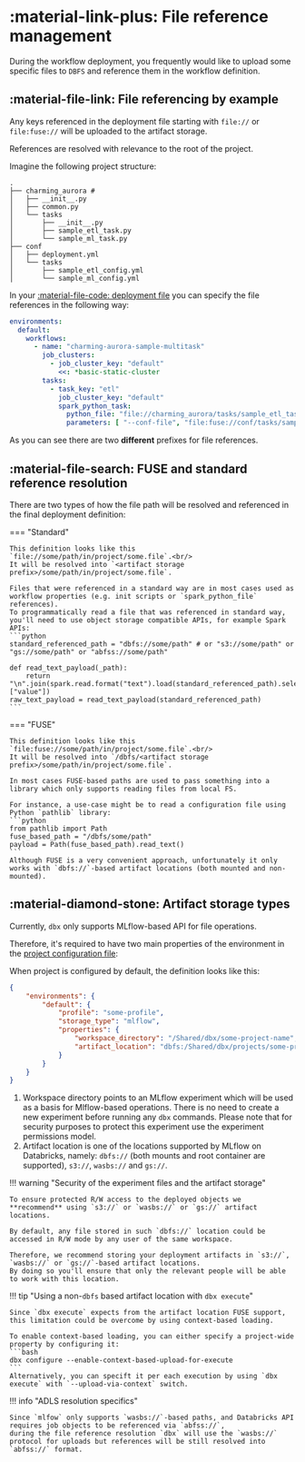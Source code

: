 # :material-link-plus: File reference management

During the workflow deployment, you frequently would like to upload some specific files to `DBFS` and reference them in
the workflow definition.

## :material-file-link: File referencing by example

Any keys referenced in the deployment file starting with `file://` or `file:fuse://` will be uploaded to the artifact
storage.

References are resolved with relevance to the root of the project.

Imagine the following project structure:

```shell title="project structure"
.
├── charming_aurora #
│   ├── __init__.py
│   ├── common.py
│   └── tasks
│       ├── __init__.py
│       ├── sample_etl_task.py
│       └── sample_ml_task.py
├── conf
│   ├── deployment.yml
│   └── tasks
│       ├── sample_etl_config.yml
│       └── sample_ml_config.yml
```

In your [:material-file-code: deployment file](../reference/deployment.md) you can specify the file references in the
following way:

```yaml title="conf/deployment.yml" hl_lines="11-14"
environments:
  default:
    workflows:
      - name: "charming-aurora-sample-multitask"
        job_clusters:
          - job_cluster_key: "default"
            <<: *basic-static-cluster
        tasks:
          - task_key: "etl"
            job_cluster_key: "default"
            spark_python_task:
              python_file: "file://charming_aurora/tasks/sample_etl_task.py"
              parameters: [ "--conf-file", "file:fuse://conf/tasks/sample_etl_config.yml" ]
```

As you can see there are two **different** prefixes for file references.

## :material-file-search: FUSE and standard reference resolution

There are two types of how the file path will be resolved and referenced in the final deployment definition:

=== "Standard"

    This definition looks like this `file://some/path/in/project/some.file`.<br/>
    It will be resolved into `<artifact storage prefix>/some/path/in/project/some.file`.

    Files that were referenced in a standard way are in most cases used as workflow properties (e.g. init scripts or `spark_python_file` references).
    To programmatically read a file that was referenced in standard way, you'll need to use object storage compatible APIs, for example Spark APIs:
    ```python
    standard_referenced_path = "dbfs://some/path" # or "s3://some/path" or "gs://some/path" or "abfss://some/path"

    def read_text_payload(_path):
        return "\n".join(spark.read.format("text").load(standard_referenced_path).select("value").toPandas()["value"])
    raw_text_payload = read_text_payload(standard_referenced_path)
    ```

=== "FUSE"

    This definition looks like this `file:fuse://some/path/in/project/some.file`.<br/>
    It will be resolved into `/dbfs/<artifact storage prefix>/some/path/in/project/some.file`.

    In most cases FUSE-based paths are used to pass something into a library which only supports reading files from local FS.

    For instance, a use-case might be to read a configuration file using Python `pathlib` library:
    ```python
    from pathlib import Path
    fuse_based_path = "/dbfs/some/path"
    payload = Path(fuse_based_path).read_text()
    ```
    Although FUSE is a very convenient approach, unfortunately it only works with `dbfs://`-based artifact locations (both mounted and non-mounted).

## :material-diamond-stone: Artifact storage types

Currently, `dbx` only supports MLflow-based API for file operations.

Therefore, it's required to have two main properties of the environment in the [project configuration file](../reference/project.md):

When project is configured by default, the definition looks like this:
```json title="project.json" hl_lines="6-8"
{
    "environments": {
        "default": {
            "profile": "some-profile",
            "storage_type": "mlflow",
            "properties": {
                "workspace_directory": "/Shared/dbx/some-project-name", #(1)
                "artifact_location": "dbfs:/Shared/dbx/projects/some-project-name" #(2)
            }
        }
    }
}
```

1. Workspace directory points to an MLflow experiment which will be used as a basis for Mlflow-based operations.
   There is no need to create a new experiment before running any `dbx` commands. Please note that for security purposes to protect this experiment use the experiment permissions model.
2. Artifact location is one of the locations supported by MLflow on Databricks, namely: `dbfs://` (both mounts and root container are supported), `s3://`, `wasbs://` and `gs://`.

!!! warning "Security of the experiment files and the artifact storage"

    To ensure protected R/W access to the deployed objects we **recommend** using `s3://` or `wasbs://` or `gs://` artifact locations.

    By default, any file stored in such `dbfs://` location could be accessed in R/W mode by any user of the same workspace.

    Therefore, we recommend storing your deployment artifacts in `s3://`, `wasbs://` or `gs://`-based artifact locations.
    By doing so you'll ensure that only the relevant people will be able to work with this location.

!!! tip "Using a non-`dbfs` based artifact location with `dbx execute`"

    Since `dbx execute` expects from the artifact location FUSE support, this limitation could be overcome by using context-based loading.

    To enable context-based loading, you can either specify a project-wide property by configuring it:
    ```bash
    dbx configure --enable-context-based-upload-for-execute
    ```
    Alternatively, you can specift it per each execution by using `dbx execute` with `--upload-via-context` switch.


!!! info "ADLS resolution specifics"

    Since `mlfow` only supports `wasbs://`-based paths, and Databricks API requires job objects to be referenced via `abfss://`,
    during the file reference resolution `dbx` will use the `wasbs://` protocol for uploads but references will be still resolved into `abfss://` format.
